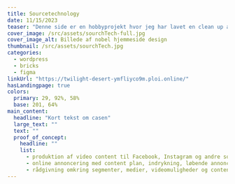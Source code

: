 ```yaml
---
title: Sourcetechnology
date: 11/15/2023
teaser: "Denne side er en hobbyprojekt hvor jeg har lavet en clean up af design delen, samt implementeret den med det nyeste css har at tilbyde med animation-timeline."
cover_image: /src/assets/sourchTech-full.jpg
cover_image_alt: Billede af nobel hjemmeside design
thumbnail: /src/assets/sourchTech.jpg
categories:
  - wordpress
  - bricks
  - figma
linkUrl: "https://twilight-desert-ymfliyco9m.ploi.online/"
hasLandingpage: true
colors:
  primary: 29, 92%, 58%
  base: 201, 64%
main_content:
  headline: "Kort tekst om casen"
  large_text: ""
  text: ""
  proof_of_concept:
    headline: ""
    list:
      - produktion af video content til Facebook, Instagram og andre sociale medier
      - online annoncering med content plan, indrykning, løbende annonce optimering samt effektiv statistik på resultater
      - rådgivning omkring segmenter, medier, videomuligheder og content strategi
---
```


